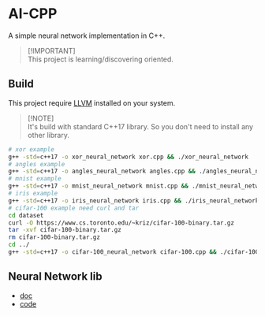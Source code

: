 # AI-CPP

A simple neural network implementation in C++.

> \[!IMPORTANT]\
> This project is learning/discovering oriented.

## Build

This project require [LLVM](https://llvm.org/) installed on your system.

> \[!NOTE]\
> It's build with standard C++17 library. So you don't need to install any other library.

```bash
# xor example
g++ -std=c++17 -o xor_neural_network xor.cpp && ./xor_neural_network
# angles example
g++ -std=c++17 -o angles_neural_network angles.cpp && ./angles_neural_network
# mnist example
g++ -std=c++17 -o mnist_neural_network mnist.cpp && ./mnist_neural_network
# iris example
g++ -std=c++17 -o iris_neural_network iris.cpp && ./iris_neural_network
# cifar-100 example need curl and tar
cd dataset
curl -O https://www.cs.toronto.edu/~kriz/cifar-100-binary.tar.gz
tar -xvf cifar-100-binary.tar.gz
rm cifar-100-binary.tar.gz
cd ../
g++ -std=c++17 -o cifar-100_neural_network cifar-100.cpp && ./cifar-100_neural_network
```

## Neural Network lib

- [doc](/docs/nn.md)
- [code](/src/nn.cpp)
